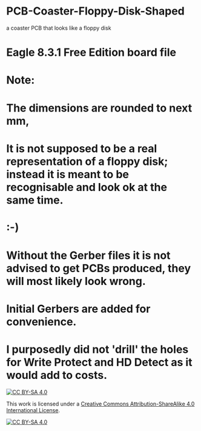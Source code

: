 # PCB-Coaster-Floppy-Disk-Shaped
 a coaster PCB that looks like a floppy disk
# Eagle 8.3.1 Free Edition board file

# Note:
# The dimensions are rounded to next mm,
# It is not supposed to be a real representation of a floppy disk; instead it is meant to be recognisable and look ok at the same time.
# :-)

# Without the Gerber files it is not advised to get PCBs produced, they will most likely look wrong.
# Initial Gerbers are added for convenience.
# I purposedly did not 'drill' the holes for Write Protect and HD Detect as it would add to costs.

[![CC BY-SA 4.0][cc-by-sa-shield]][cc-by-sa]

This work is licensed under a
[Creative Commons Attribution-ShareAlike 4.0 International License][cc-by-sa].

[![CC BY-SA 4.0][cc-by-sa-image]][cc-by-sa]

[cc-by-sa]: http://creativecommons.org/licenses/by-sa/4.0/
[cc-by-sa-image]: https://licensebuttons.net/l/by-sa/4.0/88x31.png
[cc-by-sa-shield]: https://img.shields.io/badge/License-CC%20BY--SA%204.0-lightgrey.svg
